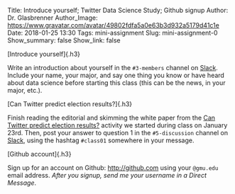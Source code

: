 Title: Introduce yourself; Twitter Data Science Study; Github signup
Author: Dr. Glasbrenner
Author_Image: https://www.gravatar.com/avatar/49802fdfa5a0e63b3d932a5179d41c1e
Date: 2018-01-25 13:30
Tags: mini-assignment
Slug: mini-assignment-0
Show_summary: false
Show_link: false

[Introduce yourself]{.h3}

Write an introduction about yourself in the `#3-members` channel on [Slack][cds101-slack].
Include your name, your major, and say one thing you know or have heard about data science before starting this class (this can be the news, in your major, etc.).

[Can Twitter predict election results?]{.h3}

Finish reading the editorial and skimming the white paper from the [Can Twitter predict election results?][twitter-election-activity] activity we started during class on January 23rd.
Then, post your answer to question 1 in the `#5-discussion` channel on [Slack][cds101-slack], using the hashtag `#class01` somewhere in your message.

[Github account]{.h3}

Sign up for an account on Github: http://github.com using your `@gmu.edu` email address.
*After you signup, send me your username in a Direct Message*.

[cds101-slack]:              https://masoncds101.slack.com
[twitter-election-activity]: /materials/class-1-twitter-activity/
